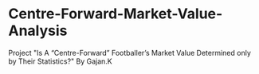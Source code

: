# Centre-Forward-Market-Value-Analysis
Project "Is A “Centre-Forward” Footballer’s Market Value Determined only by Their Statistics?" By Gajan.K

